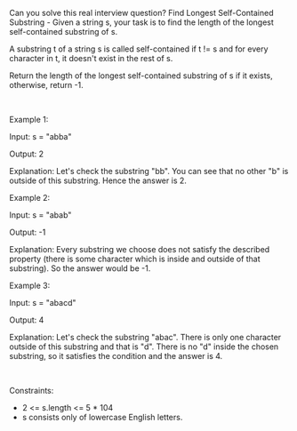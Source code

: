 Can you solve this real interview question? Find Longest Self-Contained Substring - Given a string s, your task is to find the length of the longest self-contained substring of s.

A substring t of a string s is called self-contained if t != s and for every character in t, it doesn't exist in the rest of s.

Return the length of the longest self-contained substring of s if it exists, otherwise, return -1.

 

Example 1:

Input: s = "abba"

Output: 2

Explanation:
Let's check the substring "bb". You can see that no other "b" is outside of this substring. Hence the answer is 2.

Example 2:

Input: s = "abab"

Output: -1

Explanation:
Every substring we choose does not satisfy the described property (there is some character which is inside and outside of that substring). So the answer would be -1.

Example 3:

Input: s = "abacd"

Output: 4

Explanation:
Let's check the substring "abac". There is only one character outside of this substring and that is "d". There is no "d" inside the chosen substring, so it satisfies the condition and the answer is 4.

 

Constraints:

 * 2 <= s.length <= 5 * 104
 * s consists only of lowercase English letters.